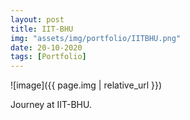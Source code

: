 ```yaml
---
layout: post
title: IIT-BHU
img: "assets/img/portfolio/IITBHU.png"
date: 20-10-2020
tags: [Portfolio]
---
```


![image]({{ page.img | relative_url }})

Journey at IIT-BHU.
